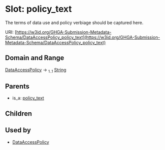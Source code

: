 
# Slot: policy_text


The terms of data use and policy verbiage should be captured here.

URI: [https://w3id.org/GHGA-Submission-Metadata-Schema/DataAccessPolicy_policy_text](https://w3id.org/GHGA-Submission-Metadata-Schema/DataAccessPolicy_policy_text)


## Domain and Range

[DataAccessPolicy](DataAccessPolicy.md) &#8594;  <sub>1..1</sub> [String](types/String.md)

## Parents

 *  is_a: [policy_text](policy_text.md)

## Children


## Used by

 * [DataAccessPolicy](DataAccessPolicy.md)
